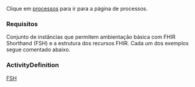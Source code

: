 Clique em
<a href="processos.html">processos</a> para ir para a página de processos.

### Requisitos

Conjunto de instâncias que permitem ambientação
básica com FHIR Shorthand (FSH) e a estrutura dos
recursos FHIR. Cada um dos exemplos segue comentado abaixo.

### ActivityDefinition

<a href="examples/example-activity-definition-coleta.fsh">FSH</a>

